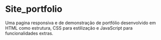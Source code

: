 # Site_portfolio
Uma pagina responsiva e de demonstração de portfólio desenvolvido em HTML como estrutura, CSS para estilização e JavaScript para funcionalidades extras.
